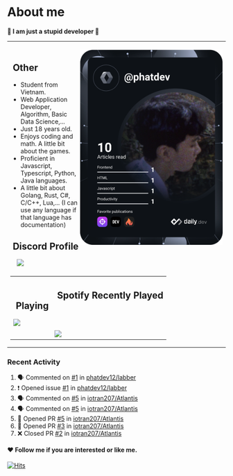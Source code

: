# About me

<p><b>🤡 I am just a stupid developer 🤡</b></p>

<div>
    <table align="center">
        <tr>
            <td>
                <div align="right">
                    <br/>
                    <img align="right" height="450px" src="https://github.com/phatdev12/phatdev12/blob/main/devcard.svg"/>
                </div>
                <h2> ‍ ‍Other</h2>
                <ul>    
                    <li>Student from Vietnam.</li>
                    <li>Web Application Developer, Algorithm, Basic Data Science,...</li>
                    <li>Just 18 years old.</li>
                    <li>Enjoys coding and math. A little bit about the games.</li>
                    <li>Proficient in Javascript, Typescript, Python, Java languages.</li>
                    <li>A little bit about Golang, Rust, C#, C/C++, Lua,... (I can use any language if that language has documentation)</li>
                </ul>
                <h2> ‍ ‍Discord Profile</h2>
                <span>‍ ‍ ‍ ‍ ‍</span><a href="https://discord.com/users/989176587469586482"><img src="https://discord-readme-badge.vercel.app/api?id=989176587469586482"/></a>
            </td>
        </tr>
        <tr>
            <td>
                <table align="center">
                    <td>
                        <h2> ‍ ‍Playing</h2>
                        <img src="https://spotify-github-profile.vercel.app/api/view?uid=31atwjjntby7tk6j2xodxggmlio4&cover_image=true&theme=compact&show_offline=false&background_color=121212&interchange=false"/>
                    </td>
                    <td>
                        <h2> ‍ ‍Spotify Recently Played</h2>
                        <br/>
                        <br/>
                        <br/>
                        <img align="top" src="https://spotify-recently-played-readme.vercel.app/api?user=31atwjjntby7tk6j2xodxggmlio4&count=5"/>
                    </td>
                </table>
            </td>
        </tr> 
    </table>

</div>

### Recent Activity
<!--START_SECTION:activity-->
1. 🗣 Commented on [#1](https://github.com/phatdev12/labber/issues/1#issuecomment-2179805585) in [phatdev12/labber](https://github.com/phatdev12/labber)
2. ❗ Opened issue [#1](https://github.com/phatdev12/labber/issues/1) in [phatdev12/labber](https://github.com/phatdev12/labber)
3. 🗣 Commented on [#5](https://github.com/iotran207/Atlantis/pull/5#issuecomment-2114118493) in [iotran207/Atlantis](https://github.com/iotran207/Atlantis)
4. 🗣 Commented on [#5](https://github.com/iotran207/Atlantis/pull/5#issuecomment-2112687199) in [iotran207/Atlantis](https://github.com/iotran207/Atlantis)
5. 💪 Opened PR [#5](https://github.com/iotran207/Atlantis/pull/5) in [iotran207/Atlantis](https://github.com/iotran207/Atlantis)
6. 💪 Opened PR [#3](https://github.com/iotran207/Atlantis/pull/3) in [iotran207/Atlantis](https://github.com/iotran207/Atlantis)
7. ❌ Closed PR [#2](https://github.com/iotran207/Atlantis/pull/2) in [iotran207/Atlantis](https://github.com/iotran207/Atlantis)
<!--END_SECTION:activity-->


#### ❤ Follow me if you are interested or like me.

<a href="https://hits.sh/github.com/phatdev12/"><img alt="Hits" src="https://profile-counter.glitch.me/phatdev/count.svg"/></a>

